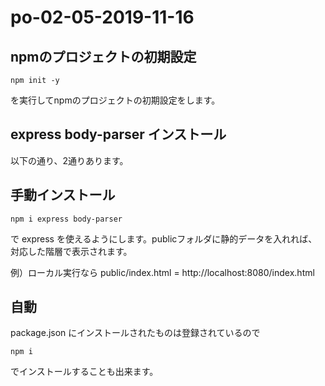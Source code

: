 # po-02-05-2019-11-16

## npmのプロジェクトの初期設定

```
npm init -y
```

を実行してnpmのプロジェクトの初期設定をします。

## express body-parser インストール

以下の通り、2通りあります。

## 手動インストール

```
npm i express body-parser
```

で express を使えるようにします。publicフォルダに静的データを入れれば、対応した階層で表示されます。

例）ローカル実行なら
public/index.html = http://localhost:8080/index.html

## 自動

package.json にインストールされたものは登録されているので

```
npm i
```

でインストールすることも出来ます。